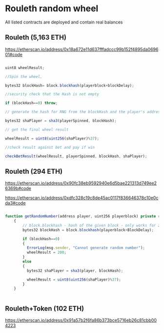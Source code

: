 # Rouleth random wheel

All listed contracts are deployed and contain real balances

## Rouleth (5,163 ETH)

https://etherscan.io/address/0x18a672e11d637fffadccc99b152f4895da069601#code

```javascript

uint8 wheelResult;

//Spin the wheel, 

bytes32 blockHash= block.blockhash(playerblock+blockDelay);

//security check that the Hash is not empty

if (blockHash==0) throw;

// generate the hash for RNG from the blockHash and the player's address

bytes32 shaPlayer = sha3(playerSpinned, blockHash);

// get the final wheel result

wheelResult = uint8(uint256(shaPlayer)%37);

//check result against bet and pay if win

checkBetResult(wheelResult, playerSpinned, blockHash, shaPlayer);


```



## Rouleth (294 ETH)

https://etherscan.io/address/0x90fc38eb9592940e6d5bae221313d749ee26369b#code

https://etherscan.io/address/0xdfc328c19c8de45ac0117f836646378c10e0cda3#code

```javascript

function getRandomNumber(address player, uint256 playerblock) private returns(uint8 wheelResult)
    {
        // block.blockhash - hash of the given block - only works for 256 most recent blocks excluding current
        bytes32 blockHash = block.blockhash(playerblock+BlockDelay);

        if (blockHash==0)
        {
          ErrorLog(msg.sender, "Cannot generate random number");
          wheelResult = 200;
        }
        else
        {
          bytes32 shaPlayer = sha3(player, blockHash);

          wheelResult = uint8(uint256(shaPlayer)%37);
        }
    }
    
```

## Rouleth+Token (102 ETH)

https://etherscan.io/address/0x91a57b2f6fa86b373bce5716eb26c81cbb004223
